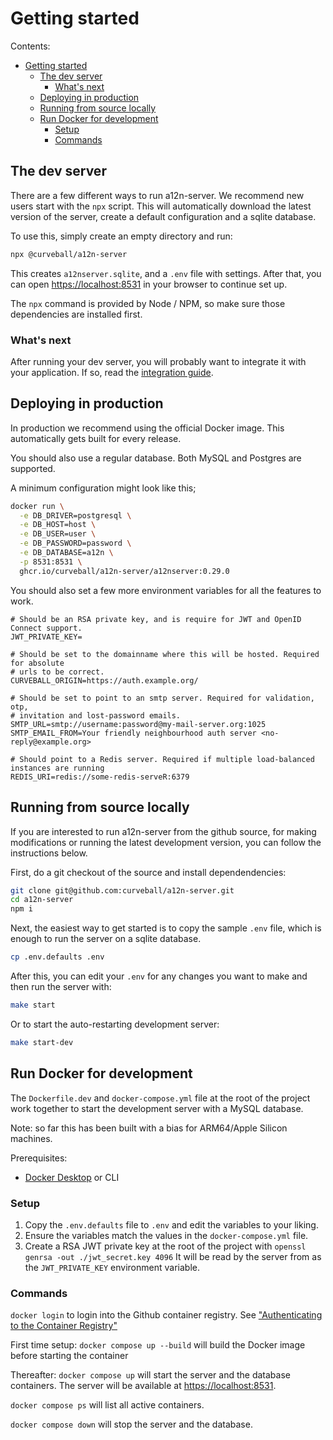 Getting started
===============

Contents:

- [Getting started](#getting-started)
  - [The dev server](#the-dev-server)
    - [What's next](#whats-next)
  - [Deploying in production](#deploying-in-production)
  - [Running from source locally](#running-from-source-locally)
  - [Run Docker for development](#run-docker-for-development)
    - [Setup](#setup)
    - [Commands](#commands)


The dev server
--------------

There are a few different ways to run a12n-server. We recommend new users start
with the `npx` script. This will automatically download the latest version of
the server, create a default configuration and a sqlite database.

To use this, simply create an empty directory and run: 

```sh
npx @curveball/a12n-server
```

This creates `a12nserver.sqlite`, and a `.env` file with settings. After that,
you can open <https://localhost:8531> in your browser to continue set up.

The `npx` command is provided by Node / NPM, so make sure those dependencies
are installed first.

### What's next

After running your dev server, you will probably want to integrate it with your
application. If so, read the [integration guide](./integration.md).

Deploying in production
-----------------------

In production we recommend using the official Docker image. This automatically
gets built for every release.

You should also use a regular database. Both MySQL and Postgres are supported.

A minimum configuration might look like this;

```sh
docker run \
  -e DB_DRIVER=postgresql \
  -e DB_HOST=host \
  -e DB_USER=user \
  -e DB_PASSWORD=password \
  -e DB_DATABASE=a12n \
  -p 8531:8531 \
  ghcr.io/curveball/a12n-server/a12nserver:0.29.0
```

You should also set a few more environment variables for all the features to work.

```
# Should be an RSA private key, and is require for JWT and OpenID Connect support.
JWT_PRIVATE_KEY= 

# Should be set to the domainname where this will be hosted. Required for absolute
# urls to be correct.
CURVEBALL_ORIGIN=https://auth.example.org/

# Should be set to point to an smtp server. Required for validation, otp,
# invitation and lost-password emails.
SMTP_URL=smtp://username:password@my-mail-server.org:1025
SMTP_EMAIL_FROM=Your friendly neighbourhood auth server <no-reply@example.org>

# Should point to a Redis server. Required if multiple load-balanced instances are running
REDIS_URI=redis://some-redis-serveR:6379
```

Running from source locally
--------------------------

If you are interested to run a12n-server from the github source, for making modifications
or running the latest development version, you can follow the instructions below.

First, do a git checkout of the source and install dependendencies:

```sh
git clone git@github.com:curveball/a12n-server.git
cd a12n-server
npm i
```

Next, the easiest way to get started is to copy the sample `.env` file, which is enough
to run the server on a sqlite database.

```sh
cp .env.defaults .env
```

After this, you can edit your `.env` for any changes you want to make and then run the
server with:

```sh
make start
```

Or to start the auto-restarting development server:

```sh
make start-dev
```

Run Docker for development
----------------------

The `Dockerfile.dev` and `docker-compose.yml` file at the root of the project work together to start the
development server with a MySQL database.

Note: so far this has been built with a bias for ARM64/Apple Silicon machines. 

Prerequisites:

- [Docker Desktop](https://docs.docker.com/desktop/) or CLI

### Setup
1. Copy the `.env.defaults` file to `.env` and edit the variables to your liking. 
1. Ensure the variables match the values in the `docker-compose.yml` file.
1. Create a RSA JWT private key at the root of the project with `openssl genrsa -out ./jwt_secret.key 4096`
It will be read by the server from as the `JWT_PRIVATE_KEY` environment variable.

### Commands

`docker login` to login into the Github container registry. See ["Authenticating to the Container Registry"](https://docs.github.com/en/packages/working-with-a-github-packages-registry/working-with-the-container-registry#authenticating-to-the-container-registry)

First time setup:
`docker compose up --build` will build the Docker image before starting the container

Thereafter:
`docker compose up` will start the server and the database containers. The server will be available at <https://localhost:8531>.

`docker compose ps` will list all active containers.

`docker compose down` will stop the server and the database.
